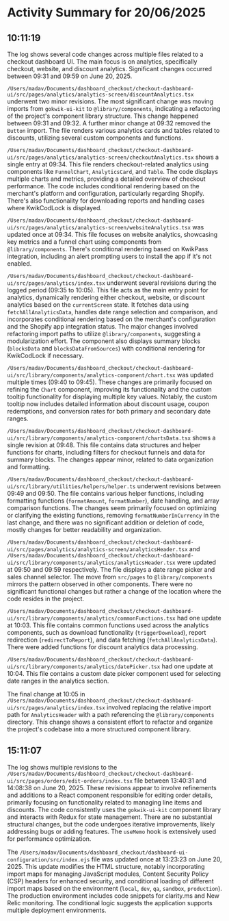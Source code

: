 # Activity Summary for 20/06/2025

## 10:11:19
The log shows several code changes across multiple files related to a checkout dashboard UI.  The main focus is on analytics, specifically checkout, website, and discount analytics.  Significant changes occurred between 09:31 and 09:59 on June 20, 2025.

`/Users/madav/Documents/dashboard_checkout/checkout-dashboard-ui/src/pages/analytics/analytics-screen/discountAnalytics.tsx` underwent two minor revisions. The most significant change was moving imports from `gokwik-ui-kit` to `@library/components`, indicating a refactoring of the project's component library structure.  This change happened between 09:31 and 09:32. A further minor change at 09:32 removed the `Button` import.  The file renders various analytics cards and tables related to discounts, utilizing several custom components and functions.

`/Users/madav/Documents/dashboard_checkout/checkout-dashboard-ui/src/pages/analytics/analytics-screen/checkoutAnalytics.tsx` shows a single entry at 09:34. This file renders checkout-related analytics using components like `FunnelChart`, `AnalyticsCard`, and `Table`.  The code displays multiple charts and metrics, providing a detailed overview of checkout performance.  The code includes conditional rendering based on the merchant's platform and configuration, particularly regarding Shopify.  There's also functionality for downloading reports and handling cases where KwikCodLock is displayed.

`/Users/madav/Documents/dashboard_checkout/checkout-dashboard-ui/src/pages/analytics/analytics-screen/websiteAnalytics.tsx` was updated once at 09:34. This file focuses on website analytics, showcasing key metrics and a funnel chart using components from `@library/components`. There's conditional rendering based on KwikPass integration, including an alert prompting users to install the app if it's not enabled.

`/Users/madav/Documents/dashboard_checkout/checkout-dashboard-ui/src/pages/analytics/index.tsx` underwent several revisions during the logged period (09:35 to 10:05).  This file acts as the main entry point for analytics, dynamically rendering either checkout, website, or discount analytics based on the `currentScreen` state. It fetches data using `fetchAllAnalyticsData`, handles date range selection and comparison, and incorporates conditional rendering based on the merchant's configuration and the Shopify app integration status.  The major changes involved refactoring import paths to utilize `@library/components`, suggesting a modularization effort. The component also displays summary blocks (`blocksData` and `blocksDataFromSources`) with conditional rendering for KwikCodLock if necessary.

`/Users/madav/Documents/dashboard_checkout/checkout-dashboard-ui/src/library/components/analytics-component/chart.tsx`  was updated multiple times (09:40 to 09:45).  These changes are primarily focused on refining the `Chart` component, improving its functionality and the custom tooltip functionality for displaying multiple key values. Notably, the custom tooltip now includes detailed information about discount usage, coupon redemptions, and conversion rates for both primary and secondary date ranges.

`/Users/madav/Documents/dashboard_checkout/checkout-dashboard-ui/src/library/components/analytics-component/chartsData.tsx`  shows a single revision at 09:48. This file contains data structures and helper functions for charts, including filters for checkout funnels and data for summary blocks.  The changes appear minor, related to data organization and formatting.

`/Users/madav/Documents/dashboard_checkout/checkout-dashboard-ui/src/library/utilities/helpers/helper.ts` underwent revisions between 09:49 and 09:50. The file contains various helper functions, including formatting functions (`formatAmount`, `formatNumber`), date handling, and array comparison functions. The changes seem primarily focused on optimizing or clarifying the existing functions, removing `formatNumberInCurrency`  in the last change, and there was no significant addition or deletion of code, mostly changes for better readability and organization.

`/Users/madav/Documents/dashboard_checkout/checkout-dashboard-ui/src/pages/analytics/analytics-screen/analyticsHeader.tsx` and `/Users/madav/Documents/dashboard_checkout/checkout-dashboard-ui/src/library/components/analytics/analyticsHeader.tsx` were updated at 09:50 and 09:59 respectively.  The file displays a date range picker and sales channel selector.  The move from `src/pages` to `@library/components` mirrors the pattern observed in other components.  There were no significant functional changes but rather a change of the location where the code resides in the project.

`/Users/madav/Documents/dashboard_checkout/checkout-dashboard-ui/src/library/components/analytics/commonFunctions.tsx` had one update at 10:03. This file contains common functions used across the analytics components, such as download functionality (`triggerDownload`), report redirection (`redirectToReport`), and data fetching (`fetchAllAnalyticsData`). There were added functions for discount analytics data processing.


`/Users/madav/Documents/dashboard_checkout/checkout-dashboard-ui/src/library/components/analytics/datePicker.tsx` had one update at 10:04. This file contains a custom date picker component used for selecting date ranges in the analytics section.

The final change at 10:05 in `/Users/madav/Documents/dashboard_checkout/checkout-dashboard-ui/src/pages/analytics/index.tsx` involved replacing the relative import path for `AnalyticsHeader` with a path referencing the `@library/components` directory. This change shows a consistent effort to refactor and organize the project's codebase into a more structured component library.


## 15:11:07
The log shows multiple revisions to the `/Users/madav/Documents/dashboard_checkout/checkout-dashboard-ui/src/pages/orders/edit-orders/index.tsx` file between 13:40:31 and 14:08:38 on June 20, 2025.  These revisions appear to involve refinements and additions to a React component responsible for editing order details, primarily focusing on functionality related to managing line items and discounts.  The code consistently uses the `gokwik-ui-kit` component library and interacts with Redux for state management.  There are no substantial structural changes, but the code undergoes iterative improvements, likely addressing bugs or adding features.  The `useMemo` hook is extensively used for performance optimization.

The `/Users/madav/Documents/dashboard_checkout/dashboard-ui-configuration/src/index.ejs` file was updated once at 13:23:23 on June 20, 2025. This update modifies the HTML structure, notably incorporating import maps for managing JavaScript modules,  Content Security Policy (CSP) headers for enhanced security, and conditional loading of different import maps based on the environment (`local`, `dev`, `qa`, `sandbox`, `production`). The production environment includes code snippets for clarity.ms and New Relic monitoring.  The conditional logic suggests the application supports multiple deployment environments.
